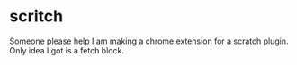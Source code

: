 # scritch
Someone please help I am making a chrome extension for a scratch plugin. Only idea I got is a fetch block. 

